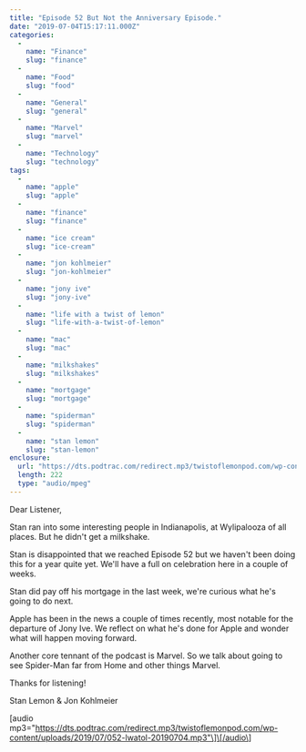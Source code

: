 ```yaml
---
title: "Episode 52 But Not the Anniversary Episode."
date: "2019-07-04T15:17:11.000Z"
categories: 
  - 
    name: "Finance"
    slug: "finance"
  - 
    name: "Food"
    slug: "food"
  - 
    name: "General"
    slug: "general"
  - 
    name: "Marvel"
    slug: "marvel"
  - 
    name: "Technology"
    slug: "technology"
tags: 
  - 
    name: "apple"
    slug: "apple"
  - 
    name: "finance"
    slug: "finance"
  - 
    name: "ice cream"
    slug: "ice-cream"
  - 
    name: "jon kohlmeier"
    slug: "jon-kohlmeier"
  - 
    name: "jony ive"
    slug: "jony-ive"
  - 
    name: "life with a twist of lemon"
    slug: "life-with-a-twist-of-lemon"
  - 
    name: "mac"
    slug: "mac"
  - 
    name: "milkshakes"
    slug: "milkshakes"
  - 
    name: "mortgage"
    slug: "mortgage"
  - 
    name: "spiderman"
    slug: "spiderman"
  - 
    name: "stan lemon"
    slug: "stan-lemon"
enclosure: 
  url: "https://dts.podtrac.com/redirect.mp3/twistoflemonpod.com/wp-content/uploads/2019/07/052-lwatol-20190704.mp3"
  length: 222
  type: "audio/mpeg"
---
```


Dear Listener,

Stan ran into some interesting people in Indianapolis, at Wylipalooza of all places. But he didn't get a milkshake.

Stan is disappointed that we reached Episode 52 but we haven't been doing this for a year quite yet. We'll have a full on celebration here in a couple of weeks.

Stan did pay off his mortgage in the last week, we're curious what he's going to do next.

Apple has been in the news a couple of times recently, most notable for the departure of Jony Ive. We reflect on what he's done for Apple and wonder what will happen moving forward.

Another core tennant of the podcast is Marvel. So we talk about going to see Spider-Man far from Home and other things Marvel.

Thanks for listening!

Stan Lemon & Jon Kohlmeier

\[audio mp3="https://dts.podtrac.com/redirect.mp3/twistoflemonpod.com/wp-content/uploads/2019/07/052-lwatol-20190704.mp3"\]\[/audio\]
